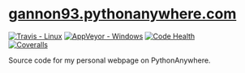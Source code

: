 [gannon93.pythonanywhere.com](https://gannon93.pythonanywhere.com)
==========================================================

[![Travis - Linux](https://img.shields.io/travis/gannon93/gannon93.pythonanywhere.com.svg?label=Linux%20Status)](https://travis-ci.org/gannon93/gannon93.pythonanywhere.com) [![AppVeyor - Windows](https://img.shields.io/appveyor/ci/Gannon93/gannon93-pythonanywhere-com.svg?label=Windows%20Status)](https://ci.appveyor.com/project/Gannon93/gannon93-pythonanywhere-com) [![Code Health](https://landscape.io/github/gannon93/gannon93.pythonanywhere.com/master/landscape.svg?style=flat)](https://landscape.io/github/gannon93/gannon93.pythonanywhere.com/master)  
[![Coveralls](https://img.shields.io/coveralls/gannon93/gannon93.pythonanywhere.com.svg?label=Code%20Coverage)](https://coveralls.io/github/gannon93/gannon93.pythonanywhere.com?branch=master)  

Source code for my personal webpage on PythonAnywhere.
